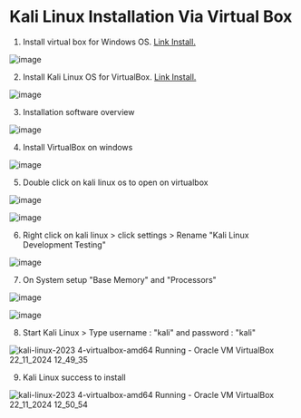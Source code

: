 # Kali Linux Installation Via Virtual Box

1. Install virtual box for Windows OS. [Link Install.](https://www.virtualbox.org/wiki/Downloads)

![image](https://github.com/user-attachments/assets/310270d3-395c-44f1-b311-c1a021594aa1)

2. Install Kali Linux OS for VirtualBox. [Link Install.](https://www.kali.org/get-kali/#kali-virtual-machines)

![image](https://github.com/user-attachments/assets/9b25a5aa-a763-46bc-9317-e4a907532c1f)

3. Installation software overview

![image](https://github.com/user-attachments/assets/d67e37c3-ee65-4ece-a99c-4b8f3aa51209)

4. Install VirtualBox on windows

![image](https://github.com/user-attachments/assets/12f6848e-462d-4a78-a624-7bb657358b02)

5. Double click on kali linux os to open on virtualbox

![image](https://github.com/user-attachments/assets/f8d997dc-5895-4c26-8303-acbece0c3043)

![image](https://github.com/user-attachments/assets/9a04c3e9-18b7-448a-b7b8-90c4302c1ec7)

6. Right click on kali linux > click settings > Rename "Kali Linux Development Testing"

![image](https://github.com/user-attachments/assets/a951a15a-a445-418f-9acf-f1151f8b2483)

7. On System setup "Base Memory" and "Processors"

![image](https://github.com/user-attachments/assets/d977092e-4978-4e8c-8654-96d71212e839)

![image](https://github.com/user-attachments/assets/7342e904-7acb-4dc0-9f3d-f92d345f0010)

8. Start Kali Linux > Type username : "kali" and password : "kali"

![kali-linux-2023 4-virtualbox-amd64  Running  - Oracle VM VirtualBox 22_11_2024 12_49_35](https://github.com/user-attachments/assets/f3a23dda-dd53-4ef1-b8ef-778da6d9c829)

9. Kali Linux success to install

![kali-linux-2023 4-virtualbox-amd64  Running  - Oracle VM VirtualBox 22_11_2024 12_50_54](https://github.com/user-attachments/assets/1e967144-7ec4-4909-825c-4ded1c9823b0)
